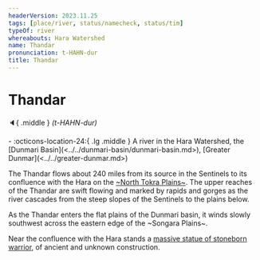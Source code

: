 ```yaml
---
headerVersion: 2023.11.25
tags: [place/river, status/namecheck, status/tim]
typeOf: river
whereabouts: Hara Watershed
name: Thandar
pronunciation: t-HAHN-dur
title: Thandar
---
```

# Thandar
:speaker:{ .middle } *(t-HAHN-dur)*  
<div class="grid cards ext-narrow-margin ext-one-column" markdown>
-    :octicons-location-24:{ .lg .middle } A river in the Hara Watershed, the [Dunmari Basin](<../../dunmari-basin/dunmari-basin.md>), [Greater Dunmar](<../../greater-dunmar.md>)  
</div>


The Thandar flows about 240 miles from its source in the Sentinels to its confluence with the Hara on the [~North Tokra Plains~](<../../dunmari-basin/north-tokra-plains.md>). The upper reaches of the Thandar are swift flowing and marked by rapids and gorges as the river cascades from the steep slopes of the Sentinels to the plains below. 

As the Thandar enters the flat plains of the Dunmari basin, it winds slowly southwest across the eastern edge of the ~Songara Plains~. 

Near the confluence with the Hara stands a [massive statue of stoneborn warrior](<../../dunmari-basin/stoneborn-statue-dungeon.md>), of ancient and unknown construction. 


